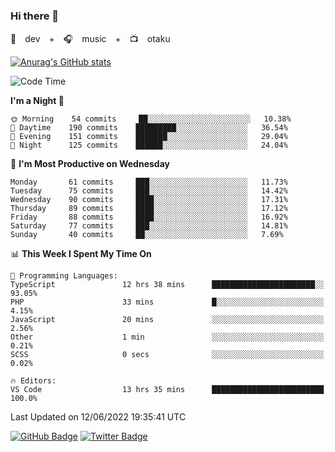 ### Hi there 👋

🚀　dev　+　🎧　music　+　📺　otaku


[![Anurag's GitHub stats](https://github-readme-stats.vercel.app/api?username=koheitasaka&count_private=true&show_icons=true&theme=monokai)](https://github.com/koheitasaka/github-readme-stats)

<!--START_SECTION:waka-->
![Code Time](http://img.shields.io/badge/Code%20Time-0%20secs-blue)

**I'm a Night 🦉** 

```text
🌞 Morning    54 commits     ██░░░░░░░░░░░░░░░░░░░░░░░   10.38% 
🌆 Daytime    190 commits    █████████░░░░░░░░░░░░░░░░   36.54% 
🌃 Evening    151 commits    ███████░░░░░░░░░░░░░░░░░░   29.04% 
🌙 Night      125 commits    ██████░░░░░░░░░░░░░░░░░░░   24.04%

```
📅 **I'm Most Productive on Wednesday** 

```text
Monday       61 commits     ███░░░░░░░░░░░░░░░░░░░░░░   11.73% 
Tuesday      75 commits     ███░░░░░░░░░░░░░░░░░░░░░░   14.42% 
Wednesday    90 commits     ████░░░░░░░░░░░░░░░░░░░░░   17.31% 
Thursday     89 commits     ████░░░░░░░░░░░░░░░░░░░░░   17.12% 
Friday       88 commits     ████░░░░░░░░░░░░░░░░░░░░░   16.92% 
Saturday     77 commits     ███░░░░░░░░░░░░░░░░░░░░░░   14.81% 
Sunday       40 commits     ██░░░░░░░░░░░░░░░░░░░░░░░   7.69%

```


📊 **This Week I Spent My Time On** 

```text
💬 Programming Languages: 
TypeScript               12 hrs 38 mins      ███████████████████████░░   93.05% 
PHP                      33 mins             █░░░░░░░░░░░░░░░░░░░░░░░░   4.15% 
JavaScript               20 mins             ░░░░░░░░░░░░░░░░░░░░░░░░░   2.56% 
Other                    1 min               ░░░░░░░░░░░░░░░░░░░░░░░░░   0.21% 
SCSS                     0 secs              ░░░░░░░░░░░░░░░░░░░░░░░░░   0.02%

🔥 Editors: 
VS Code                  13 hrs 35 mins      █████████████████████████   100.0%

```


 Last Updated on 12/06/2022 19:35:41 UTC
<!--END_SECTION:waka-->

[![GitHub Badge](https://img.shields.io/badge/GitHub-100000?style=for-the-badge&logo=github&logoColor=white)](https://github.com/koheitasaka)
[![Twitter Badge](https://img.shields.io/badge/Twitter-1DA1F2?style=for-the-badge&logo=twitter&logoColor=white)](https://twitter.com/sleep_asleep_)

